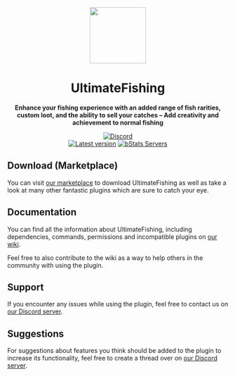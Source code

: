 <!--suppress HtmlDeprecatedAttribute -->
<div align="center">
<img src="docs/Logo.png" width="128px">

# UltimateFishing
**Enhance your fishing experience with an added range of fish rarities, custom loot, and the ability to sell your catches – Add creativity and achievement to normal fishing**


[![Discord][Discord shield]][Discord invite]
<br>
[![Latest version][Latest version shield]][Plugin page]
[![bStats Servers][bStats shield]][bStats page]
</div>


## Download (Marketplace)
You can visit [our marketplace][Plugin page] to download UltimateFishing as well as take a
look at many other fantastic plugins which are sure to catch your eye.

## Documentation
You can find all the information about UltimateFishing, including dependencies, commands, permissions and incompatible
plugins on [our wiki][Plugin wiki].

Feel free to also contribute to the wiki as a way to help others in the community with using the plugin.

## Support
If you encounter any issues while using the plugin, feel free to contact us on
[our Discord server][Discord invite].

## Suggestions
For suggestions about features you think should be added to the plugin to increase its functionality, feel free to
create a thread over on [our Discord server][Discord invite].


[Plugin page]: https://songoda.com/product/17
[Plugin wiki]: https://wiki.songoda.com/UltimateFishing-1130f1089702814898a5e95812e6e369
[Discord invite]: https://discord.gg/7TXM8xr2Ng

[Discord shield]: https://img.shields.io/discord/1214289374506917889?color=5865F2&label=Discord&logo=discord&logoColor=5865F2
[Latest version shield]: https://img.shields.io/badge/dynamic/xml?style=flat&color=blue&logo=github&logoColor=white&label=Latest&url=https%3A%2F%2Fraw.githubusercontent.com%2FSongoda-Plugins%2FUltimateFishing%2Fmaster%2Fpom.xml&query=%2F*%5Blocal-name()%3D'project'%5D%2F*%5Blocal-name()%3D'version'%5D

[bStats page]: https://bstats.org/plugin/bukkit/UltimateFishing/5188
[bStats shield]: https://img.shields.io/bstats/servers/5188?label=Servers

